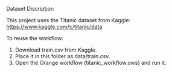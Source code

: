 Dataset Discription

This project uses the Titanic dataset from Kaggle:  
https://www.kaggle.com/c/titanic/data

To reuse the workflow:
1. Download train.csv from Kaggle.
2. Place it in this folder as data/train.csv.
3. Open the Orange workflow (titanic_workflow.ows) and run it.

